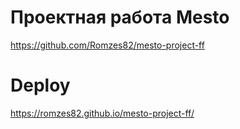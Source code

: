 # Проектная работа Mesto  
https://github.com/Romzes82/mesto-project-ff
  
# Deploy  
https://romzes82.github.io/mesto-project-ff/

